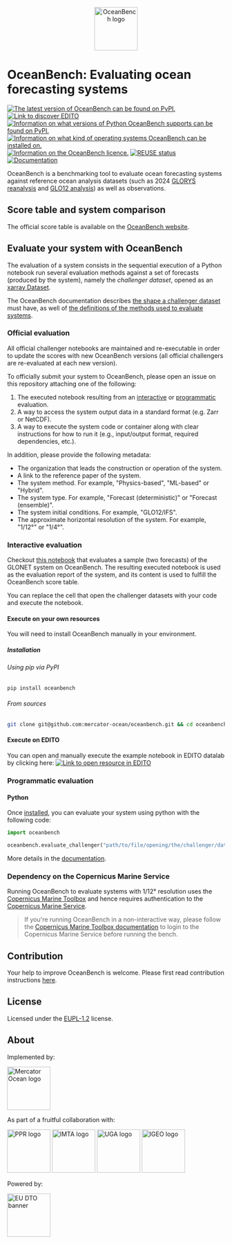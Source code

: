 <!--
SPDX-FileCopyrightText: 2025 Mercator Ocean International <https://www.mercator-ocean.eu/>

SPDX-License-Identifier: EUPL-1.2
-->

<div align="center">
  <img src="https://minio.dive.edito.eu/project-oceanbench/public/oceanbench-logo-with-name.svg" alt="OceanBench logo" height="100"/>
</div>

# OceanBench: Evaluating ocean forecasting systems

[![The latest version of OceanBench can be found on PyPI.](https://img.shields.io/pypi/v/oceanbench.svg)](https://pypi.org/project/oceanbench)
[![Link to discover EDITO](https://dive.edito.eu/badges/Powered-by-EDITO.svg)](https://dive.edito.eu)
[![Information on what versions of Python OceanBench supports can be found on PyPI.](https://img.shields.io/pypi/pyversions/oceanbench.svg)](https://pypi.org/project/oceanbench)
[![Information on what kind of operating systems OceanBench can be installed on.](https://img.shields.io/badge/platform-linux-lightgrey)](https://en.wikipedia.org/wiki/Linux)
[![Information on the OceanBench licence.](https://img.shields.io/badge/licence-EUPL-lightblue)](https://joinup.ec.europa.eu/collection/eupl/eupl-text-eupl-12)
[![REUSE status](https://api.reuse.software/badge/github.com/mercator-ocean/oceanbench/)](https://api.reuse.software/info/github.com/mercator-ocean/oceanbench/)
[![Documentation](https://img.shields.io/readthedocs/oceanbench/latest?logo=readthedocs)](https://oceanbench.readthedocs.io)

OceanBench is a benchmarking tool to evaluate ocean forecasting systems against reference ocean analysis datasets (such as 2024 [GLORYS reanalysis](https://data.marine.copernicus.eu/product/GLOBAL_MULTIYEAR_PHY_001_030) and [GLO12 analysis](https://data.marine.copernicus.eu/product/GLOBAL_ANALYSISFORECAST_PHY_001_024)) as well as observations.

## Score table and system comparison

The official score table is available on the [OceanBench website](https://oceanbench.lab.dive.edito.eu).

## Evaluate your system with OceanBench

The evaluation of a system consists in the sequential execution of a Python notebook run several evaluation methods against a set of forecasts (produced by the system), namely the _challenger dataset_, opened as an [xarray Dataset](https://xarray.pydata.org/en/v2023.11.0/generated/xarray.Dataset.html).

The OceanBench documentation describes [the shape a challenger dataset](https://oceanbench.readthedocs.io/en/latest/shape-of-the-challenger-dataset.html) must have, as well of [the definitions of the methods used to evaluate systems](https://oceanbench.readthedocs.io/en/latest/evaluation-methods.html).

### Official evaluation

All official challenger notebooks are maintained and re-executable in order to update the scores with new OceanBench versions (all official challengers are re-evaluated at each new version).

To officially submit your system to OceanBench, please open an issue on this repository attaching one of the following:

1. The executed notebook resulting from an [interactive](#interactive-evalution) or [programmatic](#programmatic-evaluation) evaluation.
2. A way to access the system output data in a standard format (e.g. Zarr or NetCDF).
3. A way to execute the system code or container along with clear instructions for how to run it (e.g., input/output format, required dependencies, etc.).

In addition, please provide the following metadata:
- The organization that leads the construction or operation of the system.
- A link to the reference paper of the system.
- The system method. For example, "Physics-based", "ML-based" or "Hybrid".
- The system type. For example, "Forecast (deterministic)" or "Forecast (ensemble)".
- The system initial conditions. For example, "GLO12/IFS".
- The approximate horizontal resolution of the system. For example, "1/12°" or "1/4°".

### Interactive evaluation

Checkout [this notebook](https://github.com/mercator-ocean/oceanbench/blob/main/assets/glonet_sample.report.ipynb) that evaluates a sample (two forecasts) of the GLONET system on OceanBench.
The resulting executed notebook is used as the evaluation report of the system, and its content is used to fulfill the OceanBench score table.

You can replace the cell that open the challenger datasets with your code and execute the notebook.

#### Execute on your own resources

You will need to install OceanBench manually in your environment.

##### Installation

###### Using pip via PyPI

```bash
pip install oceanbench
```

###### From sources

```bash
git clone git@github.com:mercator-ocean/oceanbench.git && cd oceanbench/ && pip install --editable .
```

#### Execute on EDITO

You can open and manually execute the example notebook in EDITO datalab by clicking here:
[![Link to open resource in EDITO](https://dive.edito.eu/badges/Open-in-EDITO.svg)](https://datalab.dive.edito.eu/launcher/ocean-modelling/jupyter-python-ocean-science?name=jupyter-oceanbench&resources.requests.cpu=«4000m»&resources.requests.memory=«8Gi»&resources.limits.cpu=«7200m»&resources.limits.memory=«28Gi»&init.personalInit=«https%3A%2F%2Fraw.githubusercontent.com%2Fmercator-ocean%2Foceanbench%2Frefs%2Fheads%2Fmain%2Fedito%2Fopen-jupyter-notebook-url-edito.sh»&init.personalInitArgs=«https%3A%2F%2Fraw.githubusercontent.com%2Fmercator-ocean%2Foceanbench%2Frefs%2Fheads%2Fmain%2Fassets%2Fglonet_sample.report.ipynb»)

### Programmatic evaluation

#### Python

Once [installed](#installation), you can evaluate your system using python with the following code:

```python
import oceanbench

oceanbench.evaluate_challenger("path/to/file/opening/the/challenger/datasets.py", "notebook_report_name.ipynb")
```

More details in the [documentation](https://oceanbench.readthedocs.io/en/latest/source/oceanbench.html#oceanbench.evaluate_challenger).

### Dependency on the Copernicus Marine Service

Running OceanBench to evaluate systems with 1/12° resolution uses the [Copernicus Marine Toolbox](https://github.com/mercator-ocean/copernicus-marine-toolbox/) and hence requires authentication to the [Copernicus Marine Service](https://marine.copernicus.eu/).

> If you're running OceanBench in a non-interactive way, please follow the [Copernicus Marine Toolbox documentation](https://toolbox-docs.marine.copernicus.eu) to login to the Copernicus Marine Service before running the bench.

## Contribution

Your help to improve OceanBench is welcome.
Please first read contribution instructions [here](CONTRIBUTION.md).

## License

Licensed under the [EUPL-1.2](https://joinup.ec.europa.eu/collection/eupl/eupl-text-eupl-12) license.

## About

Implemented by:

<a href="https://mercator-ocean.eu"><img src="https://www.nemo-ocean.eu/wp-content/uploads/MOI.png" alt="Mercator Ocean logo" height="100"/></a>

As part of a fruitful collaboration with:

<a href="https://www.ocean-climat.fr"><img src="https://www.cnrs.fr/sites/default/files/image/VISU-PPRsmol.jpg" alt="PPR logo" height="100"/></a>
<a href="https://www.imt-atlantique.fr"><img src="https://www.imt-atlantique.fr/sites/default/files/ecole/IMT_Atlantique_logo.png" alt="IMTA logo" height="100"/></a>
<a href="https://www.univ-grenoble-alpes.fr"><img src="https://www.grenoble-inp.fr/medias/photo/logo-uga-carrousel_1575017090994-png" alt="UGA logo" height="100"/></a>
<a href="https://igeo.ucm-csic.es/"><img src="https://igeo.ufrj.br/wp-content/uploads/2022/10/image-1.png" alt="IGEO logo" height="100"/></a>

Powered by:

<a href="https://dive.edito.eu"><img src="https://datalab.dive.edito.eu/custom-resources/logos/Full_EU_DTO_Banner.jpeg" alt="EU DTO banner" height="100"/></a>
